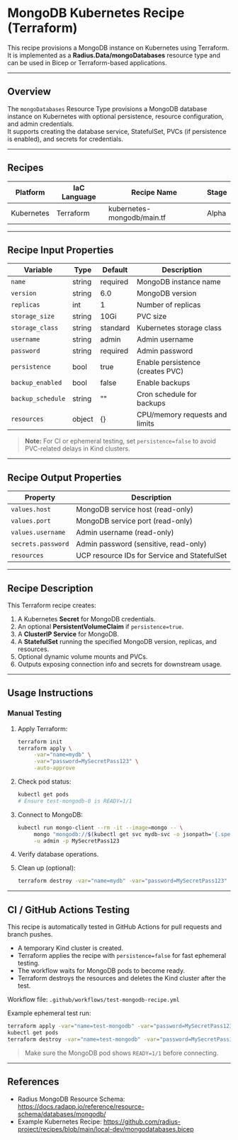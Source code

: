 # MongoDB Kubernetes Recipe (Terraform)

This recipe provisions a MongoDB instance on Kubernetes using Terraform. It is implemented as a **Radius.Data/mongoDatabases** resource type and can be used in Bicep or Terraform-based applications.

---

## Overview

The `mongoDatabases` Resource Type provisions a MongoDB database instance on Kubernetes with optional persistence, resource configuration, and admin credentials.  
It supports creating the database service, StatefulSet, PVCs (if persistence is enabled), and secrets for credentials.

---

## Recipes

| Platform    | IaC Language | Recipe Name           | Stage |
|------------|-------------|---------------------|-------|
| Kubernetes | Terraform    | kubernetes-mongodb/main.tf | Alpha |

---

## Recipe Input Properties

| Variable           | Type    | Default      | Description                                  |
|-------------------|--------|-------------|----------------------------------------------|
| `name`             | string | required    | MongoDB instance name                        |
| `version`          | string | 6.0         | MongoDB version                              |
| `replicas`         | int    | 1           | Number of replicas                           |
| `storage_size`     | string | 10Gi        | PVC size                                     |
| `storage_class`    | string | standard    | Kubernetes storage class                     |
| `username`         | string | admin       | Admin username                               |
| `password`         | string | required    | Admin password                               |
| `persistence`      | bool   | true        | Enable persistence (creates PVC)            |
| `backup_enabled`   | bool   | false       | Enable backups                               |
| `backup_schedule`  | string | ""          | Cron schedule for backups                    |
| `resources`        | object | {}          | CPU/memory requests and limits               |

> **Note:** For CI or ephemeral testing, set `persistence=false` to avoid PVC-related delays in Kind clusters.

---

## Recipe Output Properties

| Property                 | Description                                          |
|--------------------------|------------------------------------------------------|
| `values.host`            | MongoDB service host (read-only)                    |
| `values.port`            | MongoDB service port (read-only)                    |
| `values.username`        | Admin username (read-only)                          |
| `secrets.password`       | Admin password (sensitive, read-only)              |
| `resources`              | UCP resource IDs for Service and StatefulSet        |

---

## Recipe Description

This Terraform recipe creates:

1. A Kubernetes **Secret** for MongoDB credentials.
2. An optional **PersistentVolumeClaim** if `persistence=true`.
3. A **ClusterIP Service** for MongoDB.
4. A **StatefulSet** running the specified MongoDB version, replicas, and resources.
5. Optional dynamic volume mounts and PVCs.
6. Outputs exposing connection info and secrets for downstream usage.

---

## Usage Instructions

### Manual Testing

1. Apply Terraform:
   ```bash
   terraform init
   terraform apply \
        -var="name=mydb" \
        -var="password=MySecretPass123" \
        -auto-approve
   ```

2. Check pod status:
   ```bash
   kubectl get pods
   # Ensure test-mongodb-0 is READY=1/1
   ```

3. Connect to MongoDB:
   ```bash
   kubectl run mongo-client --rm -it --image=mongo -- \
        mongo "mongodb://$(kubectl get svc mydb-svc -o jsonpath='{.spec.clusterIP}'):27017" \
        -u admin -p MySecretPass123
   ```

4. Verify database operations.

5. Clean up (optional):
   ```bash
   terraform destroy -var="name=mydb" -var="password=MySecretPass123" -auto-approve
   ```

---

## CI / GitHub Actions Testing

This recipe is automatically tested in GitHub Actions for pull requests and branch pushes.

- A temporary Kind cluster is created.
- Terraform applies the recipe with `persistence=false` for fast ephemeral testing.
- The workflow waits for MongoDB pods to become ready.
- Terraform destroys the resources and deletes the Kind cluster after the test.

Workflow file: `.github/workflows/test-mongodb-recipe.yml`

Example ephemeral test run:
```bash
terraform apply -var="name=test-mongodb" -var="password=MySecretPass123" -var="persistence=false" -auto-approve
kubectl get pods
terraform destroy -var="name=test-mongodb" -var="password=MySecretPass123" -var="persistence=false" -auto-approve
```

> Make sure the MongoDB pod shows `READY=1/1` before connecting.

---

## References

- Radius MongoDB Resource Schema: https://docs.radapp.io/reference/resource-schema/databases/mongodb/
- Example Kubernetes Recipe: https://github.com/radius-project/recipes/blob/main/local-dev/mongodatabases.bicep


